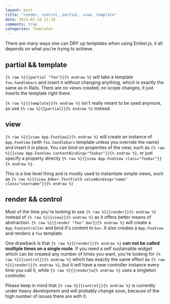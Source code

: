 ```yaml
---
layout: post
title: "render, control, partial, view, template"
date: 2013-02-10 21:29
comments: true
categories: Templates
---
```


There are many ways one can DRY up templates when using Ember.js, it all
depends on what you're trying to achieve.

## partial && template

`{% raw %}{{partial "foo"}}{% endraw %}` will take a template
`foo.handlebars` and insert it without changing anything, which is
exactly the same as in Rails. There are no views created, no scope
changes, it just inserts the template right there.

`{% raw %}{{template}}{% endraw %}` isn't really meant to be used anymore, so use
`{% raw %}{{partial}}{% endraw %}` instead.

## view

`{% raw %}{{view App.FooView}}{% endraw %}` will create an instance of
`App.FooView` (with `foo.handlebars` template unless you override the
name) and insert it in place. You can bind on properties of the view,
such as `{% raw %}{{view App.FooView contentBinding="foobar"}}{% endraw %}`,
or just specify a property directly `{% raw %}{{view App.FooView class="foobar"}}{% endraw %}`.

This is a low level thing and is mostly used to instantiate simple
views, such as `{% raw %}{{view Ember.TextField valueBinding="name" class="username"}}{% endraw %}`

## render && control

Most of the time you're looking to use `{% raw %}{{render}}{% endraw %}` instead of
`{% raw %}{{view}}{% endraw %}` as it offers better means of
abstraction. `{% raw %}{{render "foo" bar}}{% endraw %}` will create a
`App.FooController` and bind it's content to `bar`.  It also creates a
`App.FooView` and renders a `foo` template.

One drawback is that `{% raw %}{{render}}{% endraw %}` **can not be called multiple times on
a single route**. If you need a self sustainable widget which can be
created any number of times you want, you're looking for `{% raw %}{{control}}{% endraw %}`
which has exactly the same effect as `{% raw %}{{render}}{% endraw %}`, but it will have a new
controller instance every time you call it, while `{% raw %}{{render}w{% endraw %}` uses a
singleton controller.

Please keep in mind that `{% raw %}{{control}}{% endraw %}` is currently under heavy
development and will probably change soon, because of the high number of
issues there are with it.
